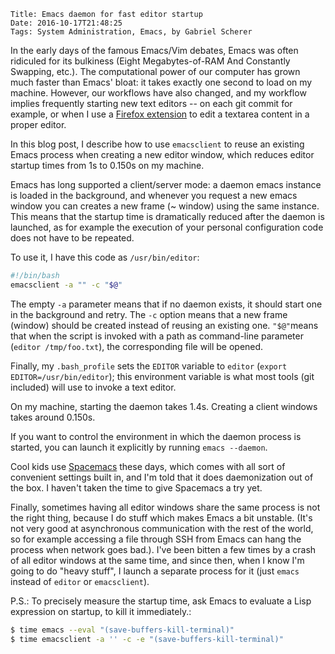     Title: Emacs daemon for fast editor startup
    Date: 2016-10-17T21:48:25
    Tags: System Administration, Emacs, by Gabriel Scherer

In the early days of the famous Emacs/Vim debates, Emacs was often
ridiculed for its bulkiness (Eight Megabytes-of-RAM And Constantly
Swapping, etc.). The computational power of our computer has grown
much faster than Emacs' bloat: it takes exactly one second to load on
my machine. However, our workflows have also changed, and my workflow
implies frequently starting new text editors -- on each git commit for
example, or when I use a [Firefox
extension](https://addons.mozilla.org/en-US/firefox/addon/its-all-text/)
to edit a textarea content in a proper editor.

In this blog post, I describe how to use `emacsclient` to reuse an
existing Emacs process when creating a new editor window, which
reduces editor startup times from 1s to 0.150s on my machine.

<!-- more -->

Emacs has long supported a client/server mode: a daemon emacs instance
is loaded in the background, and whenever you request a new emacs
window you can creates a new frame (~ window) using the same
instance. This means that the startup time is dramatically reduced
after the daemon is launched, as for example the execution of your
personal configuration code does not have to be repeated.

To use it, I have this code as `/usr/bin/editor`:

```sh
#!/bin/bash
emacsclient -a "" -c "$@"
```

The empty `-a` parameter means that if no daemon exists, it should start one in the background and retry.
The `-c` option means that a new frame (window) should be created
instead of reusing an existing one. `"$@"`means that when the script
is invoked with a path as command-line parameter (`editor /tmp/foo.txt`),
the corresponding file will be opened.

Finally, my `.bash_profile` sets the `EDITOR` variable to
`editor` (`export EDITOR=/usr/bin/editor`); this environment
variable is what most tools (git included) will use to invoke
a text editor.

On my machine, starting the daemon takes 1.4s. Creating a client windows takes around 0.150s.

If you want to control the environment in which the daemon process is
started, you can launch it explicitly by running `emacs --daemon`.

Cool kids use [Spacemacs](http://spacemacs.org/) these days, which comes
with all sort of convenient settings built in, and I'm told that it
does daemonization out of the box. I haven't taken the time to give
Spacemacs a try yet.

Finally, sometimes having all editor windows share the same process is
not the right thing, because I do stuff which makes Emacs a bit
unstable. (It's not very good at asynchronous communication with the
rest of the world, so for example accessing a file through SSH from
Emacs can hang the process when network goes bad.). I've been bitten
a few times by a crash of all editor windows at the same time, and
since then, when I know I'm going to do "heavy stuff", I launch
a separate process for it (just `emacs` instead of `editor` or
`emacsclient`).

P.S.: To precisely measure the startup time, ask Emacs to evaluate
a Lisp expression on startup, to kill it immediately.:

```sh
$ time emacs --eval "(save-buffers-kill-terminal)"
$ time emacsclient -a '' -c -e "(save-buffers-kill-terminal)"
```